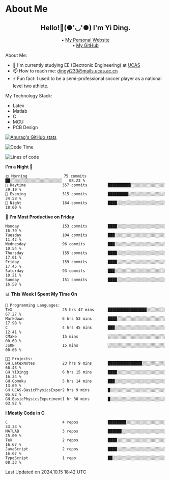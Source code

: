 # About Me

<h2 style="text-align:center;"> Hello!👋(●'◡'●) I'm Yi Ding.</h2>

<div style="text-align:center;">
  • <a href="https://yidingg.github.io/YiDingg">My Personal Website</a><br>
  • <a href="https://github.com/YiDingg">My GitHub</a>
</div>

About Me:
- 🔭 I'm currently studying EE (Electronic Engineering) at [UCAS](https://www.ucas.ac.cn/)
- 📫 How to reach me: dingyi233@mails.ucas.ac.cn
- ⚡ Fun fact: I used to be a semi-professional soccer player as a national level two athlete.

My Technology Stack:
- Latex
- Matlab
- C
- MCU
- PCB Design

[![Anurag's GitHub stats](https://github-readme-stats.vercel.app/api?username=YiDingg)](https://github.com/anuraghazra/github-readme-stats)

<!--START_SECTION:waka-->
![Code Time](http://img.shields.io/badge/Code%20Time-597%20hrs%2020%20mins-blue)

![Lines of code](https://img.shields.io/badge/From%20Hello%20World%20I%27ve%20Written-606.0%20thousand%20lines%20of%20code-blue)

**I'm a Night 🦉** 

```text
🌞 Morning                75 commits          ██░░░░░░░░░░░░░░░░░░░░░░░   08.23 % 
🌆 Daytime                357 commits         ██████████░░░░░░░░░░░░░░░   39.19 % 
🌃 Evening                315 commits         █████████░░░░░░░░░░░░░░░░   34.58 % 
🌙 Night                  164 commits         ████░░░░░░░░░░░░░░░░░░░░░   18.00 % 
```
📅 **I'm Most Productive on Friday** 

```text
Monday                   153 commits         ████░░░░░░░░░░░░░░░░░░░░░   16.79 % 
Tuesday                  104 commits         ███░░░░░░░░░░░░░░░░░░░░░░   11.42 % 
Wednesday                96 commits          ███░░░░░░░░░░░░░░░░░░░░░░   10.54 % 
Thursday                 155 commits         ████░░░░░░░░░░░░░░░░░░░░░   17.01 % 
Friday                   159 commits         ████░░░░░░░░░░░░░░░░░░░░░   17.45 % 
Saturday                 93 commits          ███░░░░░░░░░░░░░░░░░░░░░░   10.21 % 
Sunday                   151 commits         ████░░░░░░░░░░░░░░░░░░░░░   16.58 % 
```


📊 **This Week I Spent My Time On** 

```text
💬 Programming Languages: 
TeX                      25 hrs 47 mins      █████████████████░░░░░░░░   67.27 % 
Markdown                 6 hrs 53 mins       ████░░░░░░░░░░░░░░░░░░░░░   17.98 % 
C                        4 hrs 45 mins       ███░░░░░░░░░░░░░░░░░░░░░░   12.41 % 
CMake                    15 mins             ░░░░░░░░░░░░░░░░░░░░░░░░░   00.69 % 
JSON                     15 mins             ░░░░░░░░░░░░░░░░░░░░░░░░░   00.66 % 

🐱‍💻 Projects: 
GH.LatexNotes            23 hrs 9 mins       ███████████████░░░░░░░░░░   60.43 % 
GH.YiDingg               6 hrs 15 mins       ████░░░░░░░░░░░░░░░░░░░░░   16.34 % 
GH.Gomoku                5 hrs 14 mins       ███░░░░░░░░░░░░░░░░░░░░░░   13.69 % 
GH.UCAS-BasicPhysicsExper2 hrs 9 mins        █░░░░░░░░░░░░░░░░░░░░░░░░   05.62 % 
GH.BasicPhysicsExperiment1 hr 30 mins        █░░░░░░░░░░░░░░░░░░░░░░░░   03.92 % 
```

**I Mostly Code in C** 

```text
C                        4 repos             ████████░░░░░░░░░░░░░░░░░   33.33 % 
MATLAB                   3 repos             ██████░░░░░░░░░░░░░░░░░░░   25.00 % 
TeX                      2 repos             ████░░░░░░░░░░░░░░░░░░░░░   16.67 % 
JavaScript               2 repos             ████░░░░░░░░░░░░░░░░░░░░░   16.67 % 
TypeScript               1 repo              ██░░░░░░░░░░░░░░░░░░░░░░░   08.33 % 
```




 Last Updated on 2024.10.15 18:42 UTC
<!--END_SECTION:waka-->
